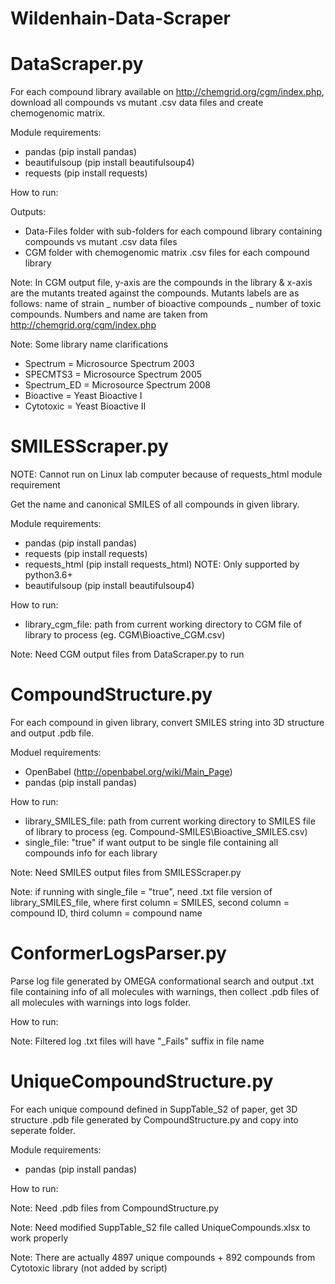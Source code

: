 # Wildenhain-Data-Scraper

# DataScraper.py

For each compound library available on http://chemgrid.org/cgm/index.php, download all compounds vs mutant .csv data files and create chemogenomic matrix.

Module requirements:
- pandas (pip install pandas)
- beautifulsoup (pip install beautifulsoup4)
- requests (pip install requests)

How to run: <python DataScraper.py>

Outputs:
- Data-Files folder with sub-folders for each compound library containing compounds vs mutant .csv data files
- CGM folder with chemogenomic matrix .csv files for each compound library

Note: In CGM output file, y-axis are the compounds in the library & x-axis are the mutants treated against the compounds. Mutants labels are as follows: name of strain _ number of bioactive compounds _ number of toxic compounds. Numbers and name are taken from http://chemgrid.org/cgm/index.php

Note: Some library name clarifications
- Spectrum    = Microsource Spectrum 2003
- SPECMTS3    = Microsource Spectrum 2005
- Spectrum_ED = Microsource Spectrum 2008
- Bioactive = Yeast Bioactive I
- Cytotoxic = Yeast Bioactive II

# SMILESScraper.py

NOTE: Cannot run on Linux lab computer because of requests_html module requirement

Get the name and canonical SMILES of all compounds in given library.

Module requirements:
- pandas (pip install pandas)
- requests (pip install requests)
- requests_html (pip install requests_html) NOTE: Only supported by python3.6+
- beautifulsoup (pip install beautifulsoup4)

How to run: <python SMILESScraper.py library_cgm_file>
- library_cgm_file: path from current working directory to CGM file of library to process (eg. CGM\\Bioactive_CGM.csv)

Note: Need CGM output files from DataScraper.py to run

# CompoundStructure.py

For each compound in given library, convert SMILES string into 3D structure and output .pdb file.

Moduel requirements:
- OpenBabel (http://openbabel.org/wiki/Main_Page)
- pandas (pip install pandas)

How to run: <python CompoundStructure.py library_SMILES_file single_file>
- library_SMILES_file: path from current working directory to SMILES file of library to process (eg. Compound-SMILES\\Bioactive_SMILES.csv)
- single_file: "true" if want output to be single file containing all compounds info for each library

Note: Need SMILES output files from SMILESScraper.py

Note: if running with single_file = "true", need .txt file version of library_SMILES_file, where first column = SMILES, second column = compound ID, third column = compound name

# ConformerLogsParser.py

Parse log file generated by OMEGA conformational search and output .txt file containing info of all molecules with warnings, then collect .pdb files of all molecules with warnings into logs folder.

How to run: <python ConformerLogsParser.py>

Note: Filtered log .txt files will have "_Fails" suffix in file name

# UniqueCompoundStructure.py

For each unique compound defined in SuppTable_S2 of paper, get 3D structure .pdb file generated by CompoundStructure.py and copy into seperate folder.

Module requirements:
- pandas (pip install pandas)

How to run: <python UniqueCompoundStructure.py>

Note: Need .pdb files from CompoundStructure.py

Note: Need modified SuppTable_S2 file called UniqueCompounds.xlsx to work properly

Note: There are actually 4897 unique compounds + 892 compounds from Cytotoxic library (not added by script)